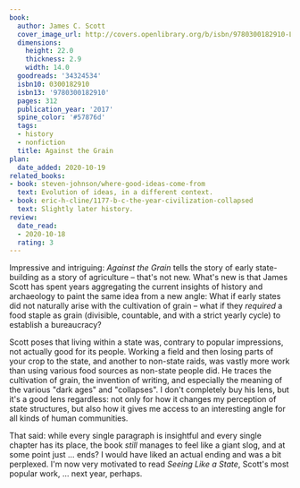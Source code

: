 ```yaml
---
book:
  author: James C. Scott
  cover_image_url: http://covers.openlibrary.org/b/isbn/9780300182910-L.jpg
  dimensions:
    height: 22.0
    thickness: 2.9
    width: 14.0
  goodreads: '34324534'
  isbn10: 0300182910
  isbn13: '9780300182910'
  pages: 312
  publication_year: '2017'
  spine_color: '#57876d'
  tags:
  - history
  - nonfiction
  title: Against the Grain
plan:
  date_added: 2020-10-19
related_books:
- book: steven-johnson/where-good-ideas-come-from
  text: Evolution of ideas, in a different context.
- book: eric-h-cline/1177-b-c-the-year-civilization-collapsed
  text: Slightly later history.
review:
  date_read:
  - 2020-10-18
  rating: 3
---
```


Impressive and intriguing: *Against the Grain* tells the story of early state-building as a story of agriculture –
that's not new. What's new is that James Scott has spent years aggregating the current insights of history and
archaeology to paint the same idea from a new angle: What if early states did not naturally arise with the cultivation
of grain – what if they *required* a food staple as grain (divisible, countable, and with a strict yearly cycle) to
establish a bureaucracy?

Scott poses that living within a state was, contrary to popular impressions, not actually good for its people. Working a
field and then losing parts of your crop to the state, and another to non-state raids, was vastly more work than using
various food sources as non-state people did. He traces the cultivation of grain, the invention of writing, and
especially the meaning of the various "dark ages" and "collapses". I don't completely buy his lens, but it's a good lens
regardless: not only for how it changes my perception of state structures, but also how it gives me access to an
interesting angle for all kinds of human communities.

That said: while every single paragraph is insightful and every single chapter has its place, the book *still* manages
to feel like a giant slog, and at some point just … ends? I would have liked an actual ending and was a bit
perplexed. I'm now very motivated to read *Seeing Like a State*, Scott's most popular work, … next year, perhaps.
